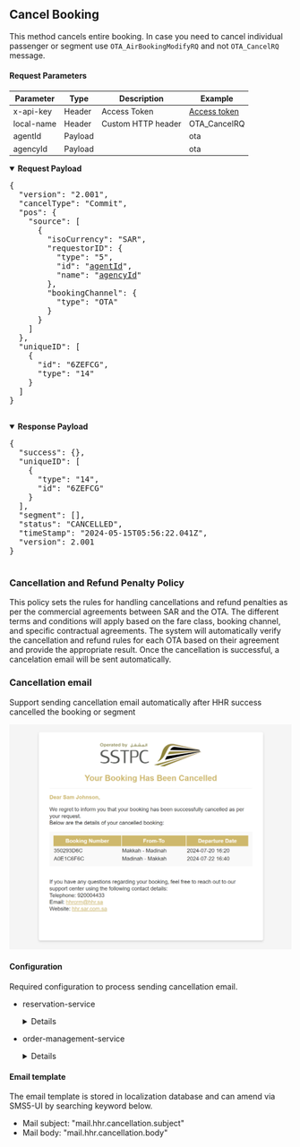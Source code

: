 ## Cancel Booking

This method cancels entire booking. In case you need to cancel individual passenger or segment use `OTA_AirBookingModifyRQ` and not `OTA_CancelRQ` message. 

#### Request Parameters

| Parameter    | Type    | Description        | Example                  |
|--------------|---------|--------------------|--------------------------|
| x-api-key    | Header  | Access Token       | [Access token](#api-key) |
| local-name   | Header  | Custom HTTP header | OTA_CancelRQ             |
| agentId      | Payload |                    | ota                      |
| agencyId     | Payload |                    | ota                      |

<details open>
  <summary><b>Request Payload</b></summary>
  <pre>
{
  "version": "2.001",
  "cancelType": "Commit",
  "pos": {
    "source": [
      {
        "isoCurrency": "SAR",
        "requestorID": {
          "type": "5",
          "id": "<ins>agentId</ins>",
          "name": "<ins>agencyId</ins>"
        },
        "bookingChannel": {
          "type": "OTA"
        }
      }
    ]
  },
  "uniqueID": [
    {
      "id": "6ZEFCG",
      "type": "14"
    }
  ]
}
  </pre>
</details>

<details open>
  <summary><b>Response Payload</b></summary>
  <pre>
{
  "success": {},
  "uniqueID": [
    {
      "type": "14",
      "id": "6ZEFCG"
    }
  ],
  "segment": [],
  "status": "CANCELLED",
  "timeStamp": "2024-05-15T05:56:22.041Z",
  "version": 2.001
}
  </pre>
</details>

### Cancellation and Refund Penalty Policy
This policy sets the rules for handling cancellations and refund penalties as per the commercial agreements between SAR and the OTA. The different terms and conditions will apply based on the fare class, booking channel, and specific contractual agreements.
The system will automatically verify the cancellation and refund rules for each OTA based on their agreement and provide the appropriate result. Once the cancellation is successful, a cancelation email will be sent automatically.

### Cancellation email
Support sending cancellation email automatically after HHR success cancelled the booking or segment

![Alt text](../../images/example_cancelEmail.png "Example of Cancellation email")

#### Configuration
Required configuration to process sending cancellation email.

- reservation-service
    <details>
    <pre>
    reservation.tenants.${tenant_name}:
        send-cancelled-email-enabled: true
    reservation.providers.configurable.hhr.additional-supported-change-operation:
        - add_remark
        - add_ssrs </pre>
    </details>

- order-management-service
    <details>
    <pre>
    order-management.tenants.${tenant_name}:
        send-cancelled-email-enabled: true
        sender-email: example@email.com
        default-language: en
    order-management.events.out.send-mail: activemq:send-mail</pre>
    </details>

#### Email template
The email template is stored in localization database and can amend via SMS5-UI by searching keyword below.
- Mail subject: "mail.hhr.cancellation.subject"
- Mail body: "mail.hhr.cancellation.body"